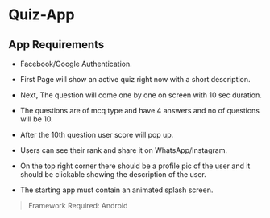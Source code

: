 # Quiz-App

## App Requirements

- Facebook/Google Authentication.

- First Page will show an active quiz right now with a short description.

- Next, The question will come one by one on screen with 10 sec duration.

- The questions are of mcq type and have 4 answers and no of questions will be 10.

- After the 10th question user score will pop up.

- Users can see their rank and share it on WhatsApp/Instagram.

- On the top right corner there should be a profile pic of the user and it should be clickable showing the description of the user.

- The starting app must contain an animated splash screen.

> Framework Required: Android 
